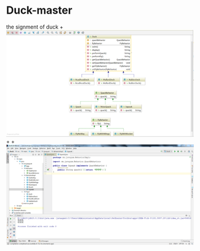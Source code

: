 # Duck-master
the signment of duck
+![image1](https://github.com/cumtlg/Duck-master/blob/master/1.png)
+
+![image2](https://github.com/cumtlg/Duck-master/blob/master/2.png)
